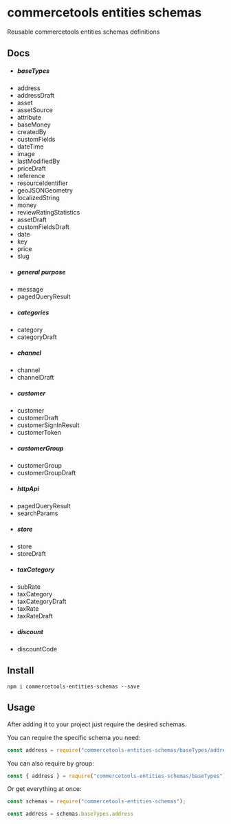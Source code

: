 # commercetools entities schemas

Reusable commercetools entities schemas definitions

## Docs

-   ##### baseTypes
-   address
-   addressDraft
-   asset
-   assetSource
-   attribute
-   baseMoney
-   createdBy
-   customFields
-   dateTime
-   image
-   lastModifiedBy
-   priceDraft
-   reference
-   resourceIdentifier
-   geoJSONGeometry
-   localizedString
-   money
-   reviewRatingStatistics
-   assetDraft
-   customFieldsDraft
-   date
-   key
-   price
-   slug
-   ##### general purpose
-   message
-   pagedQueryResult
-   ##### categories
-   category
-   categoryDraft
-   ##### channel
-   channel
-   channelDraft
-   ##### customer
-   customer
-   customerDraft
-   customerSignInResult
-   customerToken
-   ##### customerGroup
-   customerGroup
-   customerGroupDraft
-   ##### httpApi
-   pagedQueryResult
-   searchParams
-   ##### store
-   store
-   storeDraft
-   ##### taxCategory
-   subRate
-   taxCategory
-   taxCategoryDraft
-   taxRate
-   taxRateDraft
-   ##### discount
-   discountCode

<a name="install"></a>

## Install

```console
npm i commercetools-entities-schemas --save
```

<a name="usage"></a>

## Usage

After adding it to your project just require the desired schemas.

You can require the specific schema you need:

```javascript
const address = require("commercetools-entities-schemas/baseTypes/address");
```

You can also require by group: 

```javascript
const { address } = require("commercetools-entities-schemas/baseTypes");
```

Or get everything at once:

```javascript
const schemas = require("commercetools-entities-schemas");

const address = schemas.baseTypes.address
```

